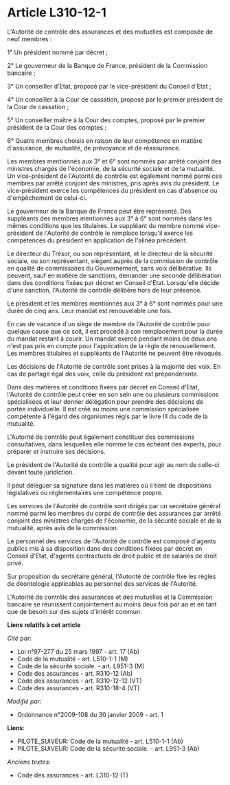 # Article L310-12-1

L'Autorité de contrôle des assurances et des mutuelles est composée de neuf membres :

1° Un président nommé par décret ;

2° Le gouverneur de la Banque de France, président de la Commission bancaire ;

3° Un conseiller d'Etat, proposé par le vice-président du Conseil d'Etat ;

4° Un conseiller à la Cour de cassation, proposé par le premier président de la Cour de cassation ;

5° Un conseiller maître à la Cour des comptes, proposé par le premier président de la Cour des comptes ;

6° Quatre membres choisis en raison de leur compétence en matière d'assurance, de mutualité, de prévoyance et de réassurance.

Les membres mentionnés aux 3° et 6° sont nommés par arrêté conjoint des ministres chargés de l'économie, de la sécurité
sociale et de la mutualité. Un vice-président de l'Autorité de contrôle est également nommé parmi ces membres par arrêté
conjoint des ministres, pris après avis du président. Le vice-président exerce les compétences du président en cas d'absence
ou d'empêchement de celui-ci.

Le gouverneur de la Banque de France peut être représenté. Des suppléants des membres mentionnés aux 3° à 6° sont nommés dans
les mêmes conditions que les titulaires. Le suppléant du membre nommé vice-président de l'Autorité de contrôle le remplace
lorsqu'il exerce les compétences du président en application de l'alinéa précédent.

Le directeur du Trésor, ou son représentant, et le directeur de la sécurité sociale, ou son représentant, siègent auprès de
la commission de contrôle en qualité de commissaires du Gouvernement, sans voix délibérative. Ils peuvent, sauf en matière de
sanctions, demander une seconde délibération dans des conditions fixées par décret en Conseil d'Etat. Lorsqu'elle décide
d'une sanction, l'Autorité de contrôle délibère hors de leur présence.

Le président et les membres mentionnés aux 3° à 6° sont nommés pour une durée de cinq ans. Leur mandat est renouvelable une
fois.

En cas de vacance d'un siège de membre de l'Autorité de contrôle pour quelque cause que ce soit, il est procédé à son
remplacement pour la durée du mandat restant à courir. Un mandat exercé pendant moins de deux ans n'est pas pris en compte
pour l'application de la règle de renouvellement. Les membres titulaires et suppléants de l'Autorité ne peuvent être
révoqués.

Les décisions de l'Autorité de contrôle sont prises à la majorité des voix. En cas de partage égal des voix, celle du
président est prépondérante.

Dans des matières et conditions fixées par décret en Conseil d'Etat, l'Autorité de contrôle peut créer en son sein une ou
plusieurs commissions spécialisées et leur donner délégation pour prendre des décisions de portée individuelle. Il est créé
au moins une commission spécialisée compétente à l'égard des organismes régis par le livre III du code de la mutualité.

L'Autorité de contrôle peut également constituer des commissions consultatives, dans lesquelles elle nomme le cas échéant des
experts, pour préparer et instruire ses décisions.

Le président de l'Autorité de contrôle a qualité pour agir au nom de celle-ci devant toute juridiction.

Il peut déléguer sa signature dans les matières où il tient de dispositions législatives ou réglementaires une compétence
propre.

Les services de l'Autorité de contrôle sont dirigés par un secrétaire général nommé parmi les membres du corps de contrôle
des assurances par arrêté conjoint des ministres chargés de l'économie, de la sécurité sociale et de la mutualité, après avis
de la commission.

Le personnel des services de l'Autorité de contrôle est composé d'agents publics mis à sa disposition dans des conditions
fixées par décret en Conseil d'Etat, d'agents contractuels de droit public et de salariés de droit privé.

Sur proposition du secrétaire général, l'Autorité de contrôle fixe les règles de déontologie applicables au personnel des
services de l'Autorité.

L'Autorité de contrôle des assurances et des mutuelles et la Commission bancaire se réunissent conjointement au moins deux
fois par an et en tant que de besoin sur des sujets d'intérêt commun.

**Liens relatifs à cet article**

_Cité par_:

  - Loi n°97-277 du 25 mars 1997 - art. 17 (Ab)
  - Code de la mutualité - art. L510-1-1 (M)
  - Code de la sécurité sociale. - art. L951-3 (M)
  - Code des assurances - art. R310-12 (Ab)
  - Code des assurances - art. R310-12-12 (VT)
  - Code des assurances - art. R310-18-4 (VT)

_Modifié par_:

  - Ordonnance n°2009-108 du 30 janvier 2009 - art. 1

**Liens**:

  - PILOTE_SUIVEUR: Code de la mutualité - art. L510-1-1 (Ab)
  - PILOTE_SUIVEUR: Code de la sécurité sociale. - art. L951-3 (Ab)

_Anciens textes_:

  - Code des assurances - art. L310-12 (T)
